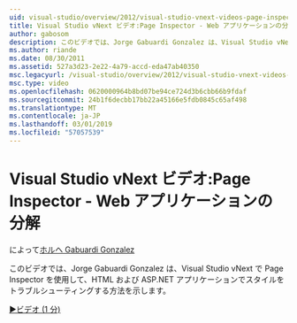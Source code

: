 ```yaml
---
uid: visual-studio/overview/2012/visual-studio-vnext-videos-page-inspector-decomposing-your-web-application
title: Visual Studio vNext ビデオ:Page Inspector - Web アプリケーションの分解 |Microsoft Docs
author: gabosom
description: このビデオでは、Jorge Gabuardi Gonzalez は、Visual Studio vNext で Page Inspector を使用して、HTML および ASP.NET アプリケーションでスタイルをトラブルシューティングする方法を説明しています.
ms.author: riande
ms.date: 08/30/2011
ms.assetid: 527a3d23-2e22-4a79-accd-eda47ab40350
msc.legacyurl: /visual-studio/overview/2012/visual-studio-vnext-videos-page-inspector-decomposing-your-web-application
msc.type: video
ms.openlocfilehash: 0620000964b8bd07be94ce724d3b6cbb66b9fdaf
ms.sourcegitcommit: 24b1f6decbb17bb22a45166e5fdb0845c65af498
ms.translationtype: MT
ms.contentlocale: ja-JP
ms.lasthandoff: 03/01/2019
ms.locfileid: "57057539"
---
```

<a name="visual-studio-vnext-videos-page-inspector---decomposing-your-web-application"></a>Visual Studio vNext ビデオ:Page Inspector - Web アプリケーションの分解
====================
によって[ホルヘ Gabuardi Gonzalez](https://github.com/gabosom)

このビデオでは、Jorge Gabuardi Gonzalez は、Visual Studio vNext で Page Inspector を使用して、HTML および ASP.NET アプリケーションでスタイルをトラブルシューティングする方法を示します。

[&#9654;ビデオ (1 分)](https://channel9.msdn.com/Blogs/ASP-NET-Site-Videos/visual-studio-vnext-videos-page-inspector-decomposing-your-web-application)
